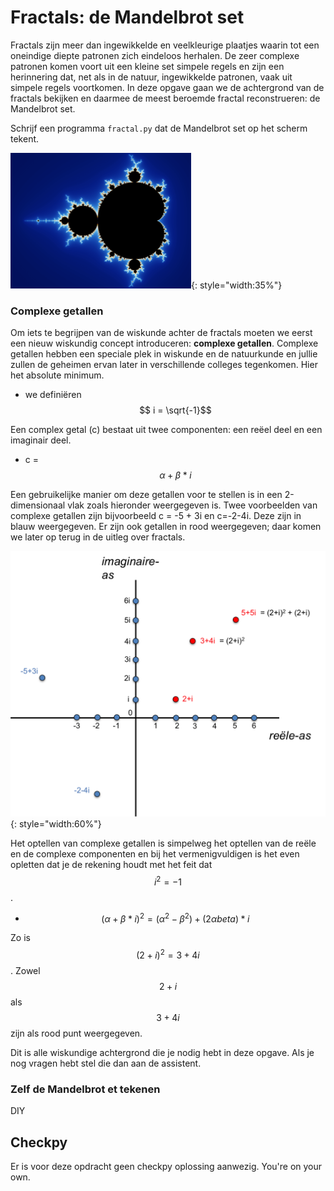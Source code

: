 # Fractals: de Mandelbrot set

Fractals zijn meer dan ingewikkelde en veelkleurige plaatjes waarin tot een oneindige diepte patronen zich eindeloos herhalen. De zeer complexe patronen komen voort uit een kleine set simpele regels en zijn een herinnering dat, net als in de natuur, ingewikkelde patronen, vaak uit simpele regels voortkomen. In deze opgave gaan we de achtergrond van de fractals bekijken en daarmee de meest beroemde fractal reconstrueren: de Mandelbrot set.

Schrijf een programma `fractal.py` dat de Mandelbrot set op het scherm tekent.

![](mandelbrot.png){: style="width:35%"}

### Complexe getallen

Om iets te begrijpen van de wiskunde achter de fractals moeten we eerst een nieuw wiskundig concept introduceren: **complexe getallen**. Complexe getallen hebben een speciale plek in wiskunde en de natuurkunde en jullie zullen de geheimen ervan later in verschillende colleges tegenkomen. Hier het absolute minimum.

   - we definiëren $$ i = \sqrt{-1}$$
   
Een complex getal (c) bestaat uit twee componenten: een reëel deel en een imaginair deel.

   - c = $$\alpha + \beta *i$$

Een gebruikelijke manier om deze getallen voor te stellen is in een 2-dimensionaal vlak zoals hieronder weergegeven is. Twee voorbeelden van complexe getallen zijn bijvoorbeeld c = -5 + 3i en c=-2-4i. Deze zijn in blauw weergegeven. Er zijn ook getallen in rood weergegeven; daar komen we later op terug in de uitleg over fractals.

![](ComplexeGetallen.png){: style="width:60%"}

Het optellen van complexe getallen is simpelweg het optellen van de reële en de complexe componenten en bij het vermenigvuldigen is het even opletten dat je de rekening houdt met het feit dat $$i^2 = -1$$.

   - $$(\alpha + \beta*i)^2 = (\alpha^2 - \beta^2) + (2 \alpha beta)*i$$

Zo is $$(2+i)^2 = 3+4i$$. Zowel $$2+i$$  als $$3+4i$$ zijn als rood punt weergegeven.

Dit is alle wiskundige achtergrond die je nodig hebt in deze opgave. Als je nog vragen hebt stel die dan aan de assistent.

### Zelf de Mandelbrot et tekenen

DIY

## Checkpy

Er is voor deze opdracht geen checkpy oplossing aanwezig. You're on your own.
